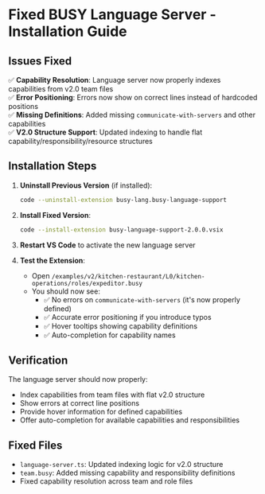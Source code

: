 # Fixed BUSY Language Server - Installation Guide

## Issues Fixed

✅ **Capability Resolution**: Language server now properly indexes capabilities from v2.0 team files  
✅ **Error Positioning**: Errors now show on correct lines instead of hardcoded positions  
✅ **Missing Definitions**: Added missing `communicate-with-servers` and other capabilities  
✅ **V2.0 Structure Support**: Updated indexing to handle flat capability/responsibility/resource structures  

## Installation Steps

1. **Uninstall Previous Version** (if installed):
   ```bash
   code --uninstall-extension busy-lang.busy-language-support
   ```

2. **Install Fixed Version**:
   ```bash
   code --install-extension busy-language-support-2.0.0.vsix
   ```

3. **Restart VS Code** to activate the new language server

4. **Test the Extension**:
   - Open `/examples/v2/kitchen-restaurant/L0/kitchen-operations/roles/expeditor.busy`
   - You should now see:
     - ✅ No errors on `communicate-with-servers` (it's now properly defined)
     - ✅ Accurate error positioning if you introduce typos
     - ✅ Hover tooltips showing capability definitions
     - ✅ Auto-completion for capability names

## Verification

The language server should now properly:
- Index capabilities from team files with flat v2.0 structure
- Show errors at correct line positions
- Provide hover information for defined capabilities
- Offer auto-completion for available capabilities and responsibilities

## Fixed Files

- `language-server.ts`: Updated indexing logic for v2.0 structure
- `team.busy`: Added missing capability and responsibility definitions
- Fixed capability resolution across team and role files